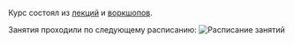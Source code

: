 Курс состоял из [лекций](info/links/lections.md) и [воркшопов](info/links/practices.md).

Занятия проходили по следующему расписанию: 
![Расписание занятий](https://github.com/AnatoliiMikh/DSR-Net-School-GUID/assets/images/schedule.PNG)

